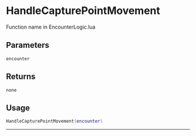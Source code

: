 # HandleCapturePointMovement
Function name in EncounterLogic.lua
## Parameters
`encounter`
## Returns
`none`
## Usage
```lua
HandleCapturePointMovement(encounter)
```
---
